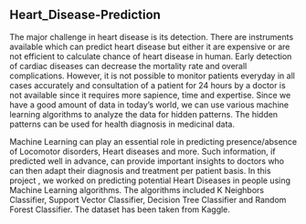 ## Heart_Disease-Prediction

The major challenge in heart disease is its detection. There are instruments available which can predict heart disease but either it are expensive or are not efficient to calculate chance of heart disease in human. Early detection of cardiac diseases can decrease the mortality rate and overall complications. However, it is not possible to monitor patients everyday in all cases accurately and consultation of a patient for 24 hours by a doctor is not available since it requires more sapience, time and expertise. Since we have a good amount of data in today’s world, we can use various machine learning algorithms to analyze the data for hidden patterns. The hidden patterns can be used for health diagnosis in medicinal data.

Machine Learning can play an essential role in predicting presence/absence of Locomotor disorders, Heart diseases and more. Such information, if predicted well in advance, can provide important insights to doctors who can then adapt their diagnosis and treatment per patient basis.
In this project , we worked on predicting potential Heart Diseases in people using Machine Learning algorithms. The algorithms included K Neighbors Classifier, Support Vector Classifier, Decision Tree Classifier and Random Forest Classifier. The dataset has been taken from Kaggle.

